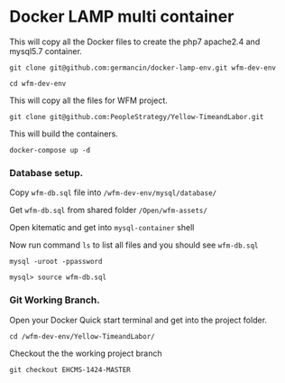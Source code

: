 # Docker LAMP multi container

This will copy all the Docker files to create the php7 apache2.4 and mysql5.7 container.
    
``git clone git@github.com:germancin/docker-lamp-env.git wfm-dev-env``
    
``cd wfm-dev-env``
       
This will copy all the files for WFM project.
       
``git clone git@github.com:PeopleStrategy/Yellow-TimeandLabor.git``

This will build the containers.
    
``docker-compose up -d``

### Database setup.
Copy ``wfm-db.sql`` file into ``/wfm-dev-env/mysql/database/``

Get ``wfm-db.sql`` from shared folder ``/Open/wfm-assets/``

Open kitematic and get into ``mysql-container`` shell 

Now run command ``ls`` to list all files and you should see ``wfm-db.sql``
 
``mysql -uroot -ppassword``

``mysql> source wfm-db.sql ``

### Git Working Branch.
Open your Docker Quick start terminal and get into the project folder.

``cd /wfm-dev-env/Yellow-TimeandLabor/``

Checkout the the working project branch

``git checkout EHCMS-1424-MASTER``